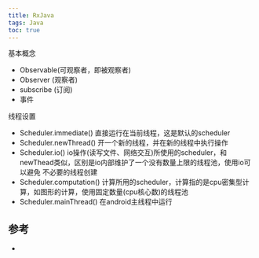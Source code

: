 ```yaml
---
title: RxJava
tags: Java
toc: true
---
```



基本概念

- Observable(可观察者，即被观察者)
- Observer (观察者)
- subscribe (订阅)
- 事件



线程设置

- Scheduler.immediate() 直接运行在当前线程，这是默认的scheduler
- Scheduler.newThread() 开一个新的线程，并在新的线程中执行操作
- Scheduler.io() io操作(读写文件、网络交互)所使用的scheduler，和newThead类似，区别是io内部维护了一个没有数量上限的线程池，使用io可以避免
  不必要的线程创建 
- Scheduler.computation() 计算所用的scheduler，计算指的是cpu密集型计算，如图形的计算，使用固定数量(cpu核心数)的线程池
- Scheduler.mainThread() 在android主线程中运行


## 参考

- []()
